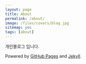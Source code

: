 ```yaml
---
layout: page
title: About
permalink: /about/
image: /files/covers/blog.jpg
sitemap: yes
tags: [about]
---
```


개인블로그 입니다.

Powered by [GitHub Pages](https://pages.github.com) and [Jekyll](https://jekyllrb.com).

